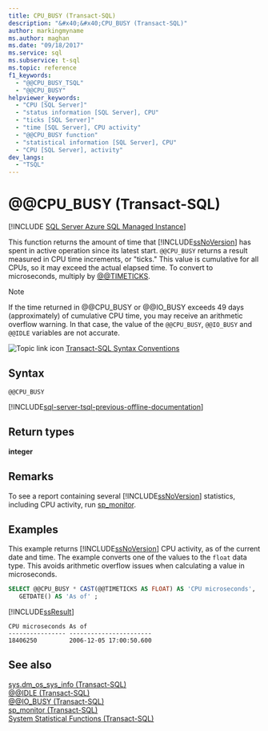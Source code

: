 ```yaml
---
title: CPU_BUSY (Transact-SQL)
description: "&#x40;&#x40;CPU_BUSY (Transact-SQL)"
author: markingmyname
ms.author: maghan
ms.date: "09/18/2017"
ms.service: sql
ms.subservice: t-sql
ms.topic: reference
f1_keywords:
  - "@@CPU_BUSY_TSQL"
  - "@@CPU_BUSY"
helpviewer_keywords:
  - "CPU [SQL Server]"
  - "status information [SQL Server], CPU"
  - "ticks [SQL Server]"
  - "time [SQL Server], CPU activity"
  - "@@CPU_BUSY function"
  - "statistical information [SQL Server], CPU"
  - "CPU [SQL Server], activity"
dev_langs:
  - "TSQL"
---
```


# &#x40;&#x40;CPU_BUSY (Transact-SQL)

[!INCLUDE [SQL Server Azure SQL Managed Instance](../../includes/applies-to-version/sql-asdbmi.md)]

This function returns the amount of time that [!INCLUDE[ssNoVersion](../../includes/ssnoversion-md.md)] has spent in active operation since its latest start. `@@CPU_BUSY` returns a result measured in CPU time increments, or "ticks." This value is cumulative for all CPUs, so it may exceed the actual elapsed time. To convert to microseconds, multiply by [@@TIMETICKS](./timeticks-transact-sql.md).
  
> [!NOTE]  
>  If the time returned in @@CPU_BUSY or @@IO_BUSY exceeds 49 days (approximately) of cumulative CPU time, you may receive an arithmetic overflow warning. In that case, the value of the `@@CPU_BUSY`, `@@IO_BUSY` and `@@IDLE` variables are not accurate.  
  
![Topic link icon](../../database-engine/configure-windows/media/topic-link.gif "Topic link icon") [Transact-SQL Syntax Conventions](../../t-sql/language-elements/transact-sql-syntax-conventions-transact-sql.md)
  
## Syntax  
  
```syntaxsql
@@CPU_BUSY  
```  

[!INCLUDE[sql-server-tsql-previous-offline-documentation](../../includes/sql-server-tsql-previous-offline-documentation.md)]


## Return types
**integer**
  
## Remarks  
To see a report containing several [!INCLUDE[ssNoVersion](../../includes/ssnoversion-md.md)] statistics, including CPU activity, run [sp_monitor](../../relational-databases/system-stored-procedures/sp-monitor-transact-sql.md).
  
## Examples  
This example returns [!INCLUDE[ssNoVersion](../../includes/ssnoversion-md.md)] CPU activity, as of the current date and time. The example converts one of the values to the `float` data type. This avoids arithmetic overflow issues when calculating a value in microseconds.
  
```sql
SELECT @@CPU_BUSY * CAST(@@TIMETICKS AS FLOAT) AS 'CPU microseconds',   
   GETDATE() AS 'As of' ;  
```  
  
[!INCLUDE[ssResult](../../includes/ssresult-md.md)]
  
```
CPU microseconds As of
---------------- -----------------------
18406250         2006-12-05 17:00:50.600
```
  
## See also
[sys.dm_os_sys_info &#40;Transact-SQL&#41;](../../relational-databases/system-dynamic-management-views/sys-dm-os-sys-info-transact-sql.md)  
[@@IDLE &#40;Transact-SQL&#41;](../../t-sql/functions/idle-transact-sql.md)  
[@@IO_BUSY &#40;Transact-SQL&#41;](../../t-sql/functions/io-busy-transact-sql.md)  
[sp_monitor &#40;Transact-SQL&#41;](../../relational-databases/system-stored-procedures/sp-monitor-transact-sql.md)  
[System Statistical Functions &#40;Transact-SQL&#41;](../../t-sql/functions/system-statistical-functions-transact-sql.md)
  
  
